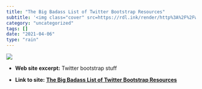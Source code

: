 ```yaml
---
title: "The Big Badass List of Twitter Bootstrap Resources"
subtitle: '<img class="cover" src=https://rdl.ink/render/http%3A%2F%2Fwww.bootstraphero.com%2Fthe-big-badass-li...'
category: "uncategorized"
tags: []
date: "2021-04-06"
type: "rain"
---
```

<img class="cover" src=https://rdl.ink/render/http%3A%2F%2Fwww.bootstraphero.com%2Fthe-big-badass-list-of-twitter-bootstrap-resources>



* **Web site excerpt:** Twitter bootstrap stuff

* **Link to site:** **[The Big Badass List of Twitter Bootstrap Resources](http://www.bootstraphero.com/the-big-badass-list-of-twitter-bootstrap-resources)**
